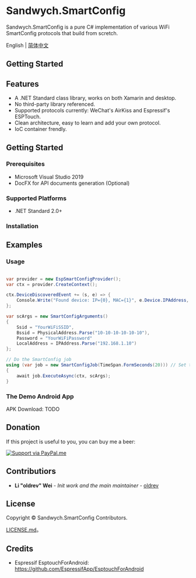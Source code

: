# Sandwych.SmartConfig

Sandwych.SmartConfig is a pure C# implementation of various WiFi SmartConfig protocols that build from scretch.

English | [简体中文](README.zh_cn.md)

## Getting Started

## Features

* A .NET Standard class library, works on both Xamarin and desktop.
* No third-party library referenced.
* Supported protocols currently: WeChat's AirKiss and Espressif's ESPTouch.
* Clean architecture, easy to learn and add your own protocol.
* IoC container frendly.

## Getting Started

### Prerequisites

* Microsoft Visual Studio 2019 
* DocFX for API documents generation (Optional)

### Supported Platforms

* .NET Standard 2.0+

### Installation


## Examples

### Usage

```csharp

var provider = new EspSmartConfigProvider();
var ctx = provider.CreateContext();

ctx.DeviceDiscoveredEvent += (s, e) => {
	Console.Write("Found device: IP={0}, MAC={1}", e.Device.IPAddress, e.Device.MacAddress);
};

var scArgs = new SmartConfigArguments()
{
	Ssid = "YourWiFiSSID",
	Bssid = PhysicalAddress.Parse("10-10-10-10-10-10"),
	Password = "YourWiFiPassword"
	LocalAddress = IPAddress.Parse("192.168.1.10")
};

// Do the SmartConfig job
using (var job = new SmartConfigJob(TimeSpan.FormSeconds(20))) // Set the time out to 20 seconds
{
	await job.ExecuteAsync(ctx, scArgs);
}

```

### The Demo Android App

APK Download: TODO

## Donation

If this project is useful to you, you can buy me a beer:

[![Support via PayPal.me](https://github.com/oldrev/sandwych-smartconfig/blob/master/assets/paypal_button.svg)](https://www.paypal.me/oldrev)

## Contributiors

* **Li "oldrev" Wei** - *Init work and the main maintainer* - [oldrev](https://github.com/oldrev)

## License

Copyright &copy; Sandwych.SmartConfig Contributors.

[LICENSE.md](LICENSE.md)。

## Credits

* Espressif EsptouchForAndroid: https://github.com/EspressifApp/EsptouchForAndroid

